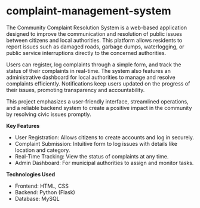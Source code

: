 # complaint-management-system
The Community Complaint Resolution System is a web-based application designed to improve the communication and resolution of public issues between citizens and local authorities. This platform allows residents to report issues such as damaged roads, garbage dumps, waterlogging, or public service interruptions directly to the concerned authorities.

Users can register, log complaints through a simple form, and track the status of their complaints in real-time. The system also features an administrative dashboard for local authorities to manage and resolve complaints efficiently. Notifications keep users updated on the progress of their issues, promoting transparency and accountability.

This project emphasizes a user-friendly interface, streamlined operations, and a reliable backend system to create a positive impact in the community by resolving civic issues promptly.

**Key Features**
- User Registration: Allows citizens to create accounts and log in securely.
- Complaint Submission: Intuitive form to log issues with details like location and category.
- Real-Time Tracking: View the status of complaints at any time.
- Admin Dashboard: For municipal authorities to assign and monitor tasks.

**Technologies Used**
- Frontend: HTML, CSS
- Backend: Python (Flask) 
- Database: MySQL
